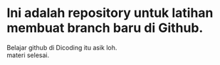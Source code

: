 # Ini adalah repository untuk latihan membuat branch baru di Github.
Belajar github di Dicoding itu asik loh.  <br>
materi selesai.

